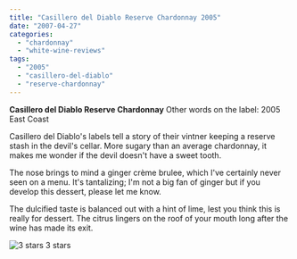 ```yaml
---
title: "Casillero del Diablo Reserve Chardonnay 2005"
date: "2007-04-27"
categories:
  - "chardonnay"
  - "white-wine-reviews"
tags:
  - "2005"
  - "casillero-del-diablo"
  - "reserve-chardonnay"
---
```


**Casillero del Diablo Reserve Chardonnay** Other words on the label: 2005 East Coast

Casillero del Diablo's labels tell a story of their vintner keeping a reserve stash in the devil's cellar. More sugary than an average chardonnay, it makes me wonder if the devil doesn't have a sweet tooth.

The nose brings to mind a ginger crème brulee, which I've certainly never seen on a menu. It's tantalizing; I'm not a big fan of ginger but if you develop this dessert, please let me know.

The dulcified taste is balanced out with a hint of lime, lest you think this is really for dessert. The citrus lingers on the roof of your mouth long after the wine has made its exit.




<div class="caption">

![3 stars](http://www.rebeccagomezfarrell.com/wp-content/uploads/2009/02/rating_avocado1.gif "rating_avocado1") 3 stars</div>

